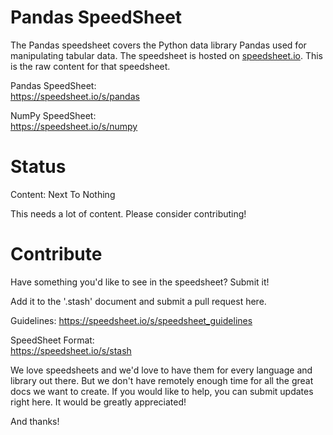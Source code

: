 # Pandas SpeedSheet

The Pandas speedsheet covers the Python data library Pandas used for manipulating tabular data. The speedsheet is hosted on [speedsheet.io](https://speedsheet.io). This is the raw content for that speedsheet.

Pandas SpeedSheet:  
https://speedsheet.io/s/pandas

NumPy SpeedSheet:  
https://speedsheet.io/s/numpy


# Status

Content: Next To Nothing

This needs a lot of content. Please consider contributing!


# Contribute

Have something you'd like to see in the speedsheet? Submit it!

Add it to the '.stash' document and submit a pull request here.

Guidelines:
https://speedsheet.io/s/speedsheet_guidelines

SpeedSheet Format:  
https://speedsheet.io/s/stash

We love speedsheets and we'd love to have them for every language and library out there. But we don't have remotely enough time for all the great docs we want to create. If you would like to help, you can submit updates right here. It would be greatly appreciated! 

And thanks!
